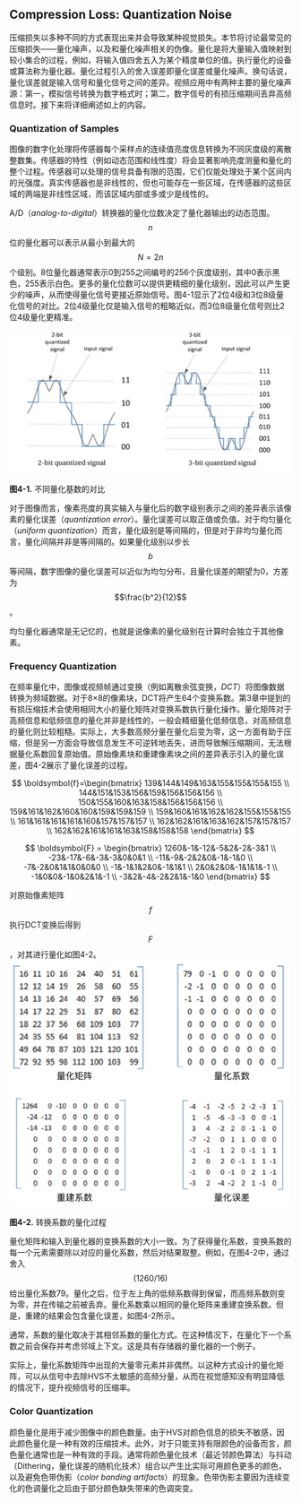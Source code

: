 ## Compression Loss: Quantization Noise
压缩损失以多种不同的方式表现出来并会导致某种视觉损失。本节将讨论最常见的压缩损失——量化噪声，以及和量化噪声相关的伪像。量化是将大量输入值映射到较小集合的过程，例如，将输入值四舍五入为某个精度单位的值。执行量化的设备或算法称为量化器。量化过程引入的舍入误差即量化误差或量化噪声。换句话说，量化误差就是输入信号和量化信号之间的差异。视频应用中有两种主要的量化噪声源：第一，模拟信号转换为数字格式时；第二，数字信号的有损压缩期间丢弃高频信息时。接下来将详细阐述如上的内容。

### Quantization of Samples
图像的数字化处理将传感器每个采样点的连续值亮度信息转换为不同灰度级的离散整数集。传感器的特性（例如动态范围和线性度）将会显著影响亮度测量和量化的整个过程。传感器可以处理的信号具备有限的范围，它们仅能处理处于某个区间内的光强度。真实传感器也是非线性的，但也可能存在一些区域，在传感器的这些区域的两端是非线性区域，而该区域内部或多或少是线性的。

A/D（*analog-to-digital*）转换器的量化位数决定了量化器输出的动态范围。$$n$$位的量化器可以表示从最小到最大的$$N = 2n$$个级别。8位量化器通常表示0到255之间编号的256个灰度级别，其中0表示黑色，255表示白色。更多的量化位数可以提供更精细的量化级别，因此可以产生更少的噪声，从而使得量化信号更接近原始信号。图4-1显示了2位4级和3位8级量化信号的对比。2位4级量化仅是输入信号的粗略近似，而3位8级量化信号则比2位4级量化更精准。

![](../images/4_1.png)

**图4-1.** 不同量化基数的对比

对于图像而言，像素亮度的真实输入与量化后的数字级别表示之间的差异表示该像素的量化误差（*quantization error*）。量化误差可以取正值或负值。对于均匀量化（*uniform quantization*）而言，量化级别是等间隔的，但是对于非均匀量化而言，量化间隔并非是等间隔的。如果量化级别以步长$$b$$等间隔，数字图像的量化误差可以近似为均匀分布，且量化误差的期望为0，方差为$$\frac{b^2}{12}$$。

均匀量化器通常是无记忆的，也就是说像素的量化级别在计算时会独立于其他像素。

### Frequency Quantization
在频率量化中，图像或视频帧通过变换（例如离散余弦变换，*DCT*）将图像数据转换为频域数据。对于8×8的像素块，DCT将产生64个变换系数。第3章中提到的有损压缩技术会使用相同大小的量化矩阵对变换系数执行量化操作。量化矩阵对于高频信息和低频信息的量化并非是线性的，一般会精细量化低频信息，对高频信息的量化则比较粗糙。实际上，大多数高频分量在量化后变为零，这一方面有助于压缩，但是另一方面会导致信息发生不可逆转地丢失，进而导致解压缩期间，无法根据量化系数回复原始值。原始像素块和重建像素块之间的差异表示引入的量化误差，图4-2展示了量化误差的过程。

$$
\boldsymbol{f}=\begin{bmatrix}
139&144&149&163&155&155&155&155 \\
144&151&153&156&159&156&156&156 \\
150&155&160&163&158&156&156&156 \\
159&161&162&160&160&159&159&159 \\
159&160&161&162&162&155&155&155 \\
161&161&161&161&160&157&157&157 \\
162&162&161&163&162&157&157&157 \\
162&162&161&161&163&158&158&158
\end{bmatrix}
$$

$$  
\boldsymbol{F} = \begin{bmatrix}
1260&-1&-12&-5&2&-2&-3&1 \\
-23&-17&-6&-3&-3&0&0&1 \\
-11&-9&-2&2&0&-1&-1&0 \\
-7&-2&0&1&1&0&0&0 \\
-1&-1&1&2&0&-1&1&1 \\
2&0&2&0&-1&1&1&-1 \\
-1&0&0&-1&0&2&1&-1 \\
-3&2&-4&-2&2&1&-1&0
\end{bmatrix} 
$$

对原始像素矩阵$$f$$执行DCT变换后得到$$F$$，对其进行量化如图4-2。
![](../images/4_2.png)

**图4-2.** 转换系数的量化过程

量化矩阵和输入到量化器的变换系数的大小一致。为了获得量化系数，变换系数的每一个元素需要除以对应的量化系数，然后对结果取整。例如，在图4-2中，通过舍入$$(1260/16)$$给出量化系数79。量化之后，位于左上角的低频系数得到保留，而高频系数则变为零，并在传输之前被丢弃。量化系数乘以相同的量化矩阵来重建变换系数。但是，重建的结果会包含量化误差，如图4-2所示。

通常，系数的量化取决于其相邻系数的量化方式。在这种情况下，在量化下一个系数之前会保存并考虑邻域上下文。这是具有存储器的量化器的一个例子。

实际上，量化系数矩阵中出现的大量零元素并非偶然。以这种方式设计的量化矩阵，可以从信号中去除HVS不太敏感的高频分量，从而在视觉感知没有明显降低的情况下，提升视频信号的压缩率。

### Color Quantization
颜色量化是用于减少图像中的颜色数量。由于HVS对颜色信息的损失不敏感，因此颜色量化是一种有效的压缩技术。此外，对于只能支持有限颜色的设备而言，颜色量化通常也是一种有效的手段。通常将颜色量化技术（最近邻颜色算法）与抖动（Dithering，量化误差的随机化技术）组合以产生比实际可用颜色更多的颜色，以及避免色带伪影（*color banding artifacts*）的现象。色带伪影主要因为连续变化的色调量化之后由于部分颜色缺失带来的色调突变。